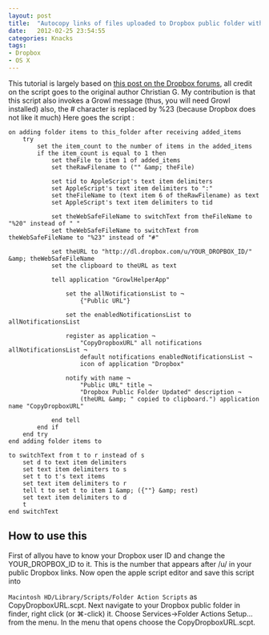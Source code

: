 ```yaml
---
layout: post
title:  "Autocopy links of files uploaded to Dropbox public folder with a folder action"
date:   2012-02-25 23:54:55
categories: Knacks
tags:
- Dropbox
- OS X
---
```


This tutorial is largely based on [this post on the Dropbox
forums][dropbox-forums-post], all credit on the script goes to the original
author Christian G. My contribution is that this script also invokes a Growl
message (thus, you will need Growl installed) also, the # character is replaced
by %23 (because Dropbox does not like it much) Here goes the script :

[dropbox-forums-post]: http://forums.dropbox.com/topic.php?id=4659

```applescripts
on adding folder items to this_folder after receiving added_items
    try
        set the item_count to the number of items in the added_items
        if the item_count is equal to 1 then
            set theFile to item 1 of added_items
            set theRawFilename to ("" &amp; theFile)

            set tid to AppleScript's text item delimiters
            set AppleScript's text item delimiters to ":"
            set theFileName to (text item 6 of theRawFilename) as text
            set AppleScript's text item delimiters to tid

            set theWebSafeFileName to switchText from theFileName to "%20" instead of " "
            set theWebSafeFileName to switchText from theWebSafeFileName to "%23" instead of "#"

            set theURL to "http://dl.dropbox.com/u/YOUR_DROPBOX_ID/" &amp; theWebSafeFileName
            set the clipboard to theURL as text

            tell application "GrowlHelperApp"

                set the allNotificationsList to ¬
                    {"Public URL"}

                set the enabledNotificationsList to allNotificationsList

                register as application ¬
                    "CopyDropboxURL" all notifications allNotificationsList ¬
                    default notifications enabledNotificationsList ¬
                    icon of application "Dropbox"

                notify with name ¬
                    "Public URL" title ¬
                    "Dropbox Public Folder Updated" description ¬
                    (theURL &amp; " copied to clipboard.") application name "CopyDropboxURL"

            end tell
        end if
    end try
end adding folder items to

to switchText from t to r instead of s
    set d to text item delimiters
    set text item delimiters to s
    set t to t's text items
    set text item delimiters to r
    tell t to set t to item 1 &amp; ({""} &amp; rest)
    set text item delimiters to d
    t
end switchText
```

## How to use this

First of allyou have to know your Dropbox user ID and change the
YOUR\_DROPBOX\_ID to it. This is the number that appears after /u/ in your
public Dropbox links. Now open the apple script editor and save this script
into

`Macintosh HD/Library/Scripts/Folder Action Scripts` as CopyDropboxURL.scpt.
Next navigate to your Dropbox public folder in finder, right click (or ⌘-click)
it. Choose Services→Folder Actions Setup... from the menu. In the menu that
opens choose the CopyDropboxURL.scpt.

